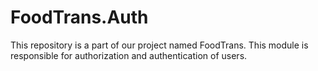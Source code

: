 # FoodTrans.Auth
This repository is a part of our project named FoodTrans. This module is responsible for authorization and authentication of users.
